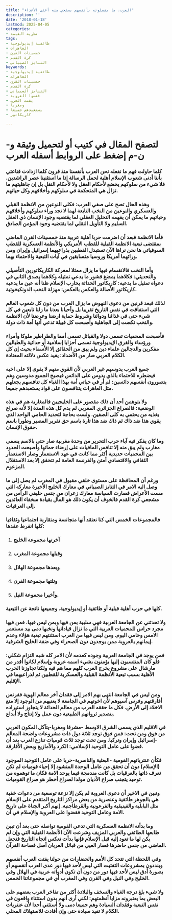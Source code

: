 ```yaml
---
title: "العرب، ما يفعلونه بأنفسهم يستحي منه أعتى الأعداء"
description: ''
date: '2018-01-18'
lastmod: 2025-04-05
categories:
- نظرية القيمة
tags:
- طائفية إيديولوجية
- العاهرات
- خمسينات القرن
- كرة القدم
- التنابز الصبياني
keywords:
- طائفية إيديولوجية
- العاهرات
- خمسينات القرن
- كرة القدم
- التنابز الصبياني
- فقضوا العروبة
- يفتت العرب
- ومغربا
- يستعبدهم جميعا
- كاريكاتور

---
```

# **لتصفح المقال في كتيب أو لتحميل وثيقة و-ن-م إضغط على الروابط أسفله** **العرب**

### كلما حاولت فهم ما نفعله نحن العرب بأنفسنا منذ قرون كلما ازدادت قناعتي بأننا أدنى شعوب الإسلام أهلية لحمل الرسالة إذا ما استثنينا عصر الراشدين. فلا شيء من سلوكهم يخضع لأحكام العقل ولا لأحكام النقل بل إن جاهليتهم ما تزال هي المتحكمة في سلوكهم وأخلاقهم وكل حياتهم.

### وهذه الحال تصح على صفي العرب: فكلى النوعين من الانظمة القبلي والعسكري والنوعين من النخب التابعة لهما لا تجد وراء سلوكهم وأخلاقهم وحياتهم ما يمكن أن يفهمه التحليل العقلي لما يقتضيه وجود الإنسان ذي العقل السليم ولا التأويل النقلي لما يقتضيه وجود المؤمن الصادق.

### فأما الانظمة فبعد أن اضرمت حربا أهلية عربية منذ خمسينات القرن الماضي بمقتضى تبعية الانظمة القبلية للقطب الأمريكي والأنظمة العسكرية للقطب السوفياتي ها نحن نراها الآن تستبدل القطبين بذراعيهما إسرائيل وإيران ومن ورائهما أمريكا وروسيا متسابقين في آيات التبعية والاحتماء بهما.

### وأما النخب فالانقسام فيها ما يزال ممثلا لمعركة الكاريكاتورين التأصيلي والتحديثي: فكلاهما يمضغ قشور ما يدعي تمثيله وكلاهما يصدق الثاني في دعواه تمثيل ما يدعيه: كاريكاتور الحداثة يحارب الإسلام ظنا أنه عين ما يدعيه كاريكاتور الأصالة والعكس بالعكس: مهزلة النخب الدونكيخوتية.

### لذلك فبعد قرنين من دعوى النهوض ما يزال العرب من دون كل شعوب العالم التي استفاقت في نفس التاريخ تقريبا بل وأحيانا بعدنا ما زلنا تابعين في كل شيء حتى في غذائنا ودوائنا وشروط حماية ارضنا وعرضنا لأن الانظمة والنخب نكصت إلى الجاهلية وأصبحت كل قبيلة تدعي أنها أمة ذات دولة.

### فأصبحت المحميات تسمى دولا والقبائل تسمى أمما والطراطير ملوكا وأمراء ورؤساء والفرق الإيديولوجية تسمى أحزابا إسلامية أو حداثية والطبالين مفكرين والدجالين علماء دين ولم يبق من الحقائق إلا الأسماء بحيث إن كل الكلام العربي صار من الأضداد: يفيد عكس دلالته المعتادة.

### جميع العرب يدوسهم غير العربي لأن القوي منهم لا يقوى إلا على اخيه فيضطره للاحتماء بالذي يدوس على الدائس فيصبح الجميع مدوسين وهم يتصورون أنفسهم دائسين: لم أر في حياتي أمة بهذا الغباء كل تنافسهم يجعلهم مثل العاهرات يتنافسون على قواد يستعبدهم جميعا.

### ولا يتوهمن أحد أن ذلك مقصور على الخليجيين فالمغاربة هم في هذه الوضعية: فالصراع الجزائري المغربي لم يدم كل هذه المدة إلا لأنه صراع يغذيه من يحتمي به كلى الصفين. ولست بحاجة لتحديد الحامي الواحد الذي يقوي هذا ضد ذاك ثم ذاك ضد هذا تارة باسم حق تقرير المصير وطورا باسم حقوق الإنسان.

### وما كان يفكر فيه آباء حرب التحرير من وحدة مغربية صار حتى بالاسم يسمى مغارب ولم يبق منه إلا تنافس المافيات على إرضاء حماتها وأصبحت الحدود بين المحميات حديدية أكثر مما كانت في عهد الاستعمار وصار الاستعمار الثقافي والاقتصادي أمتن والفرنسة العامة لم تتحقق إلا بعد الاستقلال المزعوم.

### ورغم أن المحافظة على مستوى خلقي مقبول في المغرب لم يصل إلى ما وصل اليه الامر في التنابز الصبياني في معارك الخليج الأخيرة معاركه التي مست الأعراض فصارت السياسة معارك زعران من جنس حليقي الرأس من مشجعي كرة القدم فالخوف أن يكون ذلك هو المآل بقيادة سخفاء العائدين إلى العرقيات.

### فالمجموعات الخمس التي كنا نعتقد أنها متجانسة ومتقاربة اجتماعيا وثقافيا كلها انفرط عقدها:

1. ### آخرتها مجموعة الخليج
2. ### وقبلها مجموعة المغرب
3. ### وبعدها مجموعة الهلال
4. ### وتلتها مجموعة القرن
5. ### وأخيرا مجموعة النيل.

### كلها في حرب أهلية قبلية أو طائفية أو إيديولوجية. وجميعها ناتجة عن التبعية.

### ولا تحدثني عن الجامعة العربية فهي سلبية بمن فيها وبمن ليس فيها. فمن فيها مجرد حراس للمحميات العربية التي ما تزال قياداتها ونخبها دمى بيد مستعمر الامس وحامي اليوم. ومن ليس فيها من العرب استثنتهم تبعية هؤلاء وعدم إيمانهم بالعروبة ممن يوجدون دون الصحراء وفي ضفة الخليج الشرقية.

### فمن يوجد في الجامعة العربية وجوده كعدمه لأن الامر كله شبه التزام شكلي: فلو كان المنتسبون إليها يؤمنون بشيء اسمه عروبة وإسلام لكانوا أقدر من مارشال على مشروع يخرج العرب كلهم مما هم فيه ولكنا تجاوزنا الحرب الأهلية بسبب تبعية الأنظمة القبلية والعسكرية للقطبين ثم لذراعيهما في الإقليم.

### ومن ليس في الجامعة انتهى بهم الامر إلى فقدان آخر معالم الهوية ففرنس أفارقتهم وفرس آسيوهم لأن اخوتهم في الجامعة لا يعنيهم من الوجود إلا متع الاخلاد إلى الأرض. فكل ما حققه العرب من معالم الحداثة لا يتجاوز استيراده بتصدير ثرواتهم الطبيعية دون عمل ولا إنتاج ولا أبداع.

### في الاقليم الذي يسمى الشرق الاوسط -مشرقا ومغربا-يتآكل المكون العربي من فوق ومن تحت: فمن فوق توجد ثلاثة دول ذات مشروعات واضحة المعالم -إسرائيل وإيران وتركيا. ومن تحت توجد ثلاث قوميات تنازع العرب بعد أن قضوا على عامل التوحيد الإسلامي: الكرد والأمازيغ وبعض الأفارقة.

### فكأن عنترياتهم القومية -البعثية والناصرية-حربا على عامل التوحيد الموجود (الإسلام) دون أن تحقق من عامل الوحدة المنشود إلا إحياء قوميات لم تكن تعرف ذاتها بالعرقيات بل كانت مندمجة فيما يوحد الامة فكان ما توهموه من توحيد يتجنب صراع الأديان مولدا لصراع أخطر هو صراع القوميات.

### وتبين في الاخير أن دعوى العروبة لم يكن إلا نزعة توسعية من دعوات خفية هي بالجوهر طائفية وعنصرية من بعض مراكز التاريخ المتقدم على الإسلام مثل البابلية والفينيقية والفرعونية والقرطاجنية. إنهم أكبر الجناة على تاريخ الامة وعامل التوحيد فقضوا على العروبة والإسلام في آن.

### وما بدأته الانظمة العسكرية التي تدعي القومية تواصله حتى بعد أن تبين طابعها الطائفي والعربي المزيف وشرعت الآن الأنظمة القبلية التي وإن لم يكن لها ما تعود إليه قبل الإسلام فإنها بدأت تعكس اتجاه التاريخ فتجعل الماضي من جنس حاضرها فصار العيي من قبائل العربان أصل فصاحة القرآن.

### وفي اللحظة التي تتحد كل الأمم والحضارات من حولنا يفتت العرب أنفسهم وينددون بمشروعات التفتيت التي ليس لأحد فيها دور عدى العرب أنفسهم أو بصورة أدق ليس لأحد فيها دور من دون أن تكون أدواته عربية في الهلال وفي الخليج وفي النيل وفي القرن وفي المغرب أي في مجموعاتنا الخمس.

### ولا شيء بلغ درجة الغباء والسخف والبلادة أكثر من تفاخر العرب بعضهم على البعض بما يعتبرونه مزايا أنظمتهم: لكني أرى أنهم بدون استثناء واقعون في نفس التبعية وفقدان السيادة وهم جميعا دمى ولا أستثني أحدا لأن عنتريات الكلام لا تفيد سيادة حتى وإن أفادت للاستهلاك المحلي.

###
